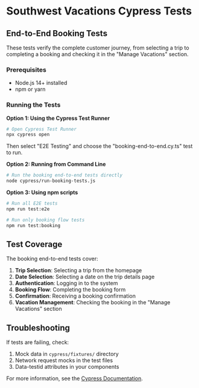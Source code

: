 # Southwest Vacations Cypress Tests

## End-to-End Booking Tests

These tests verify the complete customer journey, from selecting a trip to completing a booking and checking it in the "Manage Vacations" section.

### Prerequisites

- Node.js 14+ installed
- npm or yarn

### Running the Tests

**Option 1: Using the Cypress Test Runner**

```bash
# Open Cypress Test Runner
npx cypress open
```

Then select "E2E Testing" and choose the "booking-end-to-end.cy.ts" test to run.

**Option 2: Running from Command Line**

```bash
# Run the booking end-to-end tests directly
node cypress/run-booking-tests.js
```

**Option 3: Using npm scripts**

```bash
# Run all E2E tests
npm run test:e2e

# Run only booking flow tests
npm run test:booking
```

## Test Coverage

The booking end-to-end tests cover:

1. **Trip Selection**: Selecting a trip from the homepage
2. **Date Selection**: Selecting a date on the trip details page
3. **Authentication**: Logging in to the system
4. **Booking Flow**: Completing the booking form
5. **Confirmation**: Receiving a booking confirmation
6. **Vacation Management**: Checking the booking in the "Manage Vacations" section

## Troubleshooting

If tests are failing, check:

1. Mock data in `cypress/fixtures/` directory
2. Network request mocks in the test files
3. Data-testid attributes in your components

For more information, see the [Cypress Documentation](https://docs.cypress.io/).
